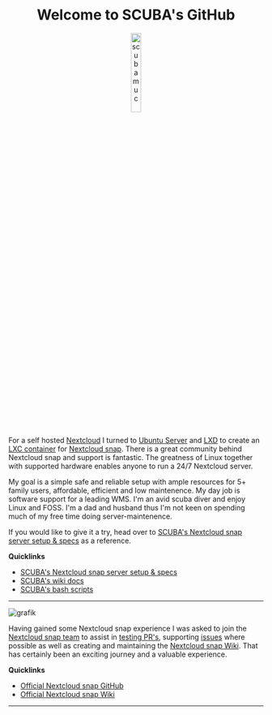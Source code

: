 <h1 align="center">Welcome to SCUBA's GitHub</h1>

<p align="center" width="100%">
    <img width="20%" src="https://avatars.githubusercontent.com/u/54933878?s=400&u=31132eb8a567528f005143a0d339174848a06df8&v=4" alt="scubamuc">
</p>

For a self hosted [Nextcloud](https://nextcloud.com/) I turned to [Ubuntu Server](https://ubuntu.com/download/server) and [LXD](https://canonical.com/lxd) to create an [LXC container](https://documentation.ubuntu.com/lxd/en/latest/explanation/lxd_lxc/) for [Nextcloud snap](https://github.com/nextcloud-snap/nextcloud-snap). There is a great community behind Nextcloud snap and support is fantastic. The greatness of Linux together with supported hardware enables anyone to run a 24/7 Nextcloud server. 

My goal is a simple safe and reliable setup with ample resources for 5+ family users, affordable, efficient and low maintenence. My day job is software support for a leading WMS. I'm an avid scuba diver and enjoy Linux and FOSS. I'm a dad and husband thus I'm not keen on spending much of my free time doing server-maintenence.

If you would like to give it a try, head over to [SCUBA's Nextcloud snap server setup & specs](https://github.com/scubamuc/scubamuc.github.io) as a reference.

**Quicklinks**
* [SCUBA's Nextcloud snap server setup & specs ](https://github.com/scubamuc/scubamuc.github.io)
* [SCUBA's wiki docs](https://github.com/scubamuc/wiki-md)
* [SCUBA's bash scripts](https://github.com/scubamuc/bash-scripts)

---
![grafik](https://github.com/scubamuc/scubamuc/assets/54933878/3e72d254-4786-4614-9cf9-b626a9491f97)

Having gained some Nextcloud snap experience I was asked to join the [Nextcloud snap team](https://github.com/nextcloud-snap) to assist in [testing PR's](https://github.com/nextcloud-snap/nextcloud-snap/wiki/Develop-and-contribute#testing-pull-requests), supporting [issues](https://github.com/nextcloud-snap/nextcloud-snap/issues) where possible as well as creating and maintaining the [Nextcloud snap Wiki](https://github.com/nextcloud-snap/nextcloud-snap/wiki). That has certainly been an exciting journey and a valuable experience. 

**Quicklinks**
* [Official Nextcloud snap GitHub](https://github.com/nextcloud-snap/nextcloud-snap)
* [Official Nextcloud snap Wiki](https://github.com/nextcloud-snap/nextcloud-snap/wiki)

---

